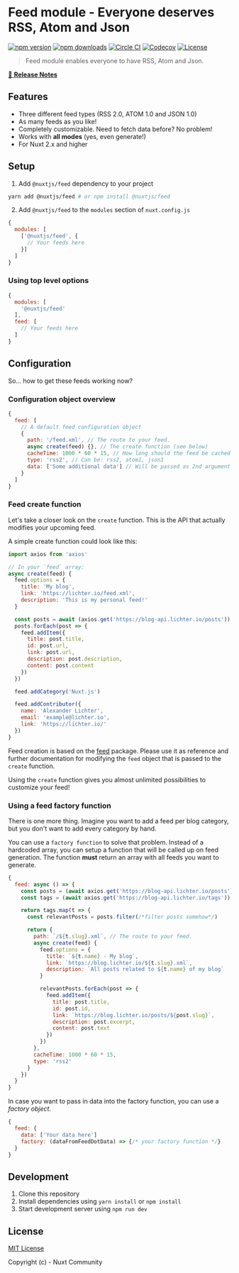 # Feed module - Everyone deserves RSS, Atom and Json

[![npm version][npm-version-src]][npm-version-href]
[![npm downloads][npm-downloads-src]][npm-downloads-href]
[![Circle CI][circle-ci-src]][circle-ci-href]
[![Codecov][codecov-src]][codecov-href]
[![License][license-src]][license-href]

> Feed module enables everyone to have RSS, Atom and Json.

[📖 **Release Notes**](./CHANGELOG.md)

## Features

- Three different feed types (RSS 2.0, ATOM 1.0 and JSON 1.0)
- As many feeds as you like!
- Completely customizable. Need to fetch data before? No problem!
- Works with **all modes** (yes, even generate!)
- For Nuxt 2.x and higher

## Setup

1. Add `@nuxtjs/feed` dependency to your project

```bash
yarn add @nuxtjs/feed # or npm install @nuxtjs/feed
```

2. Add `@nuxtjs/feed` to the `modules` section of `nuxt.config.js`

```js
{
  modules: [
    ['@nuxtjs/feed', {
      // Your feeds here
    }]
  ]
}
```

### Using top level options

```js
{
  modules: [
    '@nuxtjs/feed'
  ],
  feed: [
    // Your feeds here
  ]
}
```

## Configuration

So... how to get these feeds working now?

### Configuration object overview

```js
{
  feed: [
    // A default feed configuration object
    {
      path: '/feed.xml', // The route to your feed.
      async create(feed) {}, // The create function (see below)
      cacheTime: 1000 * 60 * 15, // How long should the feed be cached
      type: 'rss2', // Can be: rss2, atom1, json1
      data: ['Some additional data'] // Will be passed as 2nd argument to `create` function
    }
  ]
}
```

### Feed create function

Let's take a closer look on the `create` function. This is the API that
actually modifies your upcoming feed.

A simple create function could look like this:

```js
import axios from 'axios'

// In your `feed` array:
async create(feed) {
  feed.options = {
    title: 'My blog',
    link: 'https://lichter.io/feed.xml',
    description: 'This is my personal feed!'
  }

  const posts = await (axios.get('https://blog-api.lichter.io/posts')).data
  posts.forEach(post => {
    feed.addItem({
      title: post.title,
      id: post.url,
      link: post.url,
      description: post.description,
      content: post.content
    })
  })

  feed.addCategory('Nuxt.js')

  feed.addContributor({
    name: 'Alexander Lichter',
    email: 'example@lichter.io',
    link: 'https://lichter.io/'
  })
}
```

Feed creation is based on the [feed](https://github.com/jpmonette/feed) package.
Please use it as reference and further documentation for modifying the `feed` object
that is passed to the `create` function.

Using the `create` function gives you almost unlimited possibilities to customize your feed!

### Using a feed factory function

There is one more thing. Imagine you want to add a feed per blog category, but you don't want
to add every category by hand.

You can use a `factory function` to solve that problem. Instead of a hardcoded array, you can setup
a function that will be called up on feed generation. The function **must** return an array with all
feeds you want to generate.

```js
{
  feed: async () => {
    const posts = (await axios.get('https://blog-api.lichter.io/posts')).data
    const tags = (await axios.get('https://blog-api.lichter.io/tags')).data

    return tags.map(t => {
      const relevantPosts = posts.filter(/*filter posts somehow*/)

      return {
        path: `/${t.slug}.xml`, // The route to your feed.
        async create(feed) {
          feed.options = {
            title: `${t.name} - My blog`,
            link: `https://blog.lichter.io/${t.slug}.xml`,
            description: `All posts related to ${t.name} of my blog`
          }

          relevantPosts.forEach(post => {
            feed.addItem({
              title: post.title,
              id: post.id,
              link: `https://blog.lichter.io/posts/${post.slug}`,
              description: post.excerpt,
              content: post.text
            })
          })
        },
        cacheTime: 1000 * 60 * 15,
        type: 'rss2'
      }
    })
  }
}
```

In case you want to pass in data into the factory function, you can use a *factory object*.

```js
{
  feed: {
    data: ['Your data here']
    factory: (dataFromFeedDotData) => {/* your factory function */}
  }
}
```

## Development

1. Clone this repository
2. Install dependencies using `yarn install` or `npm install`
3. Start development server using `npm run dev`

## License

[MIT License](./LICENSE)

Copyright (c) - Nuxt Community

<!-- Badges -->
[npm-version-src]: https://img.shields.io/npm/v/@nuxtjs/feed/latest.svg?style=flat-square
[npm-version-href]: https://npmjs.com/package/@nuxtjs/feed

[npm-downloads-src]: https://img.shields.io/npm/dt/@nuxtjs/feed.svg?style=flat-square
[npm-downloads-href]: https://npmjs.com/package/@nuxtjs/feed

[circle-ci-src]: https://img.shields.io/circleci/project/github/nuxt-community/feed-module.svg?style=flat-square
[circle-ci-href]: https://circleci.com/gh/nuxt-community/feed-module

[codecov-src]: https://img.shields.io/codecov/c/github/nuxt-community/feed-module.svg?style=flat-square
[codecov-href]: https://codecov.io/gh/nuxt-community/feed-module

[license-src]: https://img.shields.io/npm/l/@nuxtjs/feed.svg?style=flat-square
[license-href]: https://npmjs.com/package/@nuxtjs/feed

